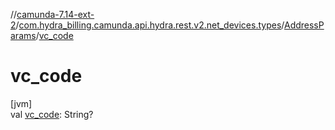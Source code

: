 //[camunda-7.14-ext-2](../../../index.md)/[com.hydra_billing.camunda.api.hydra.rest.v2.net_devices.types](../index.md)/[AddressParams](index.md)/[vc_code](vc_code.md)

# vc_code

[jvm]\
val [vc_code](vc_code.md): String?
